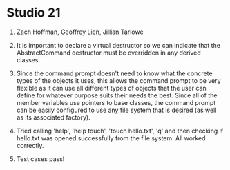 # Studio 21
1. Zach Hoffman, Geoffrey Lien, Jillian Tarlowe

2. It is important to declare a virtual destructor so we can indicate that the AbstractCommand destructor must be 
overridden in any derived classes.

3. Since the command prompt doesn't need to know what the concrete types of the objects it uses,
this allows the command prompt to be very flexible as it can use all different types of objects that
the user can define for whatever purpose suits their needs the best. Since all of the member variables
use pointers to base classes, the command prompt can be easily configured to use any file system that 
is desired (as well as its associated factory).

4. Tried calling 'help', 'help touch', 'touch hello.txt', 'q' and then checking if hello.txt was opened
successfully from the file system. All worked correctly.

5. Test cases pass!